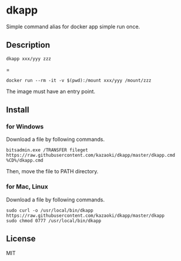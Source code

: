 dkapp
=====

Simple command alias for docker app simple run once.

Description
-----------

	dkapp xxx/yyy zzz

=

	docker run --rm -it -v $(pwd):/mount xxx/yyy /mount/zzz

The image must have an entry point.

Install
-------

### for Windows

Download a file by following commands.

	bitsadmin.exe /TRANSFER fileget https://raw.githubusercontent.com/kazaoki/dkapp/master/dkapp.cmd %CD%/dkapp.cmd

Then, move the file to PATH directory.

### for Mac, Linux

Download a file by following commands.

	sudo curl -o /usr/local/bin/dkapp https://raw.githubusercontent.com/kazaoki/dkapp/master/dkapp
	sudo chmod 0777 /usr/local/bin/dkapp


License
-------

MIT
